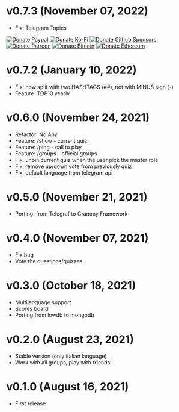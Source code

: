 # v0.7.3 (November 07, 2022)

-   Fix: Telegram Topics

<!-- all-shields/sponsors-badges:START -->

[![Donate Paypal](https://img.shields.io/badge/donate-paypal-005EA6.svg?style=for-the-badge&logo=paypal)](https://www.paypal.me/ptkdev) [![Donate Ko-Fi](https://img.shields.io/badge/donate-ko--fi-29abe0.svg?style=for-the-badge&logo=ko-fi)](https://ko-fi.com/ptkdev) [![Donate Github Sponsors](https://img.shields.io/badge/donate-sponsors-ea4aaa.svg?style=for-the-badge&logo=github)](https://github.com/sponsors/ptkdev) [![Donate Patreon](https://img.shields.io/badge/donate-patreon-F87668.svg?style=for-the-badge&logo=patreon)](https://www.patreon.com/join/ptkdev) [![Donate Bitcoin](https://img.shields.io/badge/BTC-35jQmZCy4nsxoMM3QPFrnZePDVhdKaHMRH-E38B29.svg?style=flat-square&logo=bitcoin)](https://ptk.dev/img/icons/menu/bitcoin_wallet.png) [![Donate Ethereum](https://img.shields.io/badge/ETH-0x8b8171661bEb032828e82baBb0B5B98Ba8fBEBFc-4E8EE9.svg?style=flat-square&logo=ethereum)](https://ptk.dev/img/icons/menu/ethereum_wallet.png)

<!-- all-shields/sponsors-badges:END -->

# v0.7.2 (January 10, 2022)

-   Fix: now split with two HASHTAGS (##), not with MINUS sign (-)
-   Feature: TOP10 yearly

# v0.6.0 (November 24, 2021)

-   Refactor: No Any
-   Feature: /show - current quiz
-   Feature: /ping - call to play
-   Feature: /groups - official groups
-   Fix: unpin current quiz when the user pick the master role
-   Fix: remove up/down vote from previously quiz
-   Fix: default language from telegram api

# v0.5.0 (November 21, 2021)

-   Porting: from Telegraf to Grammy Framework

# v0.4.0 (November 07, 2021)

-   Fix bug
-   Vote the questions/quizzes

# v0.3.0 (October 18, 2021)

-   Multilanguage support
-   Scores board
-   Porting from lowdb to mongodb

# v0.2.0 (August 23, 2021)

-   Stable version (only italian language)
-   Work with all groups, play with friends!

# v0.1.0 (August 16, 2021)

-   First release
